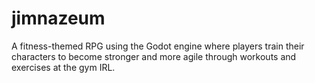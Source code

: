 # jimnazeum
A fitness-themed RPG using the Godot engine where players train their characters to become stronger and more agile through workouts and exercises at the gym IRL.
